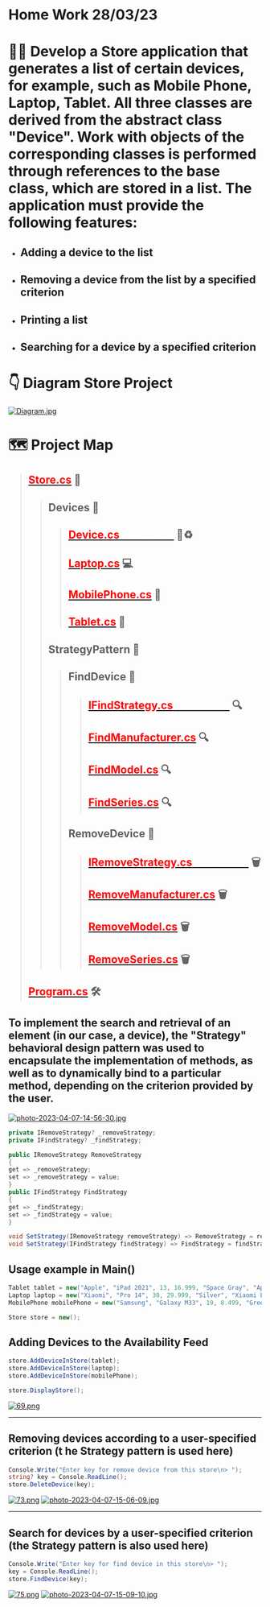 # __Home Work 28/03/23__
# :man_technologist: Develop a Store application that generates a list of certain devices, for example, such as Mobile Phone, Laptop, Tablet. All three classes are derived from the abstract class "Device". Work with objects of the corresponding classes is performed through references to the base class, which are stored in a list. The application must provide the following features:
* ## Adding a device to the list 
* ## Removing a device from the list by a specified criterion 
* ## Printing a list 
* ## Searching for a device by a specified criterion
# :point_down: __Diagram Store Project__
[![Diagram.jpg](https://i.postimg.cc/bwXMBDDZ/Diagram.jpg)](https://postimg.cc/qzLjt7Gr)
# :world_map: __Project Map__
> ## [<span style="color:red;">Store.cs</span>](https://github.com/mykha8lad/store/blob/main/Store.cs) :convenience_store:
>> ## Devices :file_folder: 
>>> ## [<span style="color:red;">Device.cs</span> <span style="color:White;">- Abstract</span>](https://github.com/mykha8lad/store/blob/main/Devices/Device.cs) :shopping_cart::recycle:
>>> ## [<span style="color:red;">Laptop.cs</span>](https://github.com/mykha8lad/store/blob/main/Devices/Laptop.cs) :computer:
>>> ## [<span style="color:red;">MobilePhone.cs</span>](https://github.com/mykha8lad/store/blob/main/Devices/MobilePhone.cs) :calling:
>>> ## [<span style="color:red;">Tablet.cs</span>](https://github.com/mykha8lad/store/blob/main/Devices/Tablet.cs) :iphone:
>> ## StrategyPattern :file_folder:
>>> ## FindDevice :file_folder:
>>>> ## [<span style="color:red;">IFindStrategy.cs</span> <span style="color:White;">- Interface</span>](https://github.com/mykha8lad/store/blob/main/StrategyPattern/FindDevice/IFindStrategy.cs) :mag:
>>>> ## [<span style="color:red;">FindManufacturer.cs</span>](https://github.com/mykha8lad/store/blob/main/StrategyPattern/FindDevice/FindManufacturer.cs) :mag:
>>>> ## [<span style="color:red;">FindModel.cs</span>](https://github.com/mykha8lad/store/blob/main/StrategyPattern/FindDevice/FindModel.cs) :mag:
>>>> ## [<span style="color:red;">FindSeries.cs</span>](https://github.com/mykha8lad/store/blob/main/StrategyPattern/FindDevice/FindSeries.cs) :mag:
>>> ## RemoveDevice :file_folder:
>>>> ## [<span style="color:red;">IRemoveStrategy.cs</span> <span style="color:White;">- Interface</span>](https://github.com/mykha8lad/store/blob/main/StrategyPattern/RemoveDevice/IRemoveStrategy.cs) :wastebasket:
>>>> ## [<span style="color:red;">RemoveManufacturer.cs</span>](https://github.com/mykha8lad/store/blob/main/StrategyPattern/RemoveDevice/RemoveManufacturer.cs) :wastebasket:
>>>> ## [<span style="color:red;">RemoveModel.cs</span>](https://github.com/mykha8lad/store/blob/main/StrategyPattern/RemoveDevice/RemoveModel.cs) :wastebasket:
>>>> ## [<span style="color:red;">RemoveSeries.cs</span>](https://github.com/mykha8lad/store/blob/main/StrategyPattern/RemoveDevice/RemoveSeries.cs) :wastebasket:
> ## [<span style="color:red;">Program.cs</span>](https://github.com/mykha8lad/store/blob/main/Program.cs) :hammer_and_wrench:
## To implement the search and retrieval of an element (in our case, a device), the "Strategy" behavioral design pattern was used to encapsulate the implementation of methods, as well as to dynamically bind to a particular method, depending on the __criterion__ provided by the user.
[![photo-2023-04-07-14-56-30.jpg](https://i.postimg.cc/R0mbRk3y/photo-2023-04-07-14-56-30.jpg)](https://postimg.cc/tsr5RmNN)
```cs
private IRemoveStrategy? _removeStrategy;
private IFindStrategy? _findStrategy;

public IRemoveStrategy RemoveStrategy
{
get => _removeStrategy;
set => _removeStrategy = value;
}
public IFindStrategy FindStrategy
{
get => _findStrategy;
set => _findStrategy = value;
}

void SetStrategy(IRemoveStrategy removeStrategy) => RemoveStrategy = removeStrategy;
void SetStrategy(IFindStrategy findStrategy) => FindStrategy = findStrategy;
```
## __Usage example in Main()__
```cs
Tablet tablet = new("Apple", "iPad 2021", 13, 16.999, "Space Gray", "Apple iPad 10.2 2021 Space Gray", "iPadOS", 10.2);
Laptop laptop = new("Xiaomi", "Pro 14", 30, 29.999, "Silver", "Xiaomi Laptop Pro 14 Silver", "Intel Core i5-11320H", 16);
MobilePhone mobilePhone = new("Samsung", "Galaxy M33", 19, 8.499, "Green", "Samsung Galaxy M33 5G 6/128GB Green", "TFT", 128);

Store store = new();
```
## __Adding Devices to the Availability Feed__
```cs
store.AddDeviceInStore(tablet);
store.AddDeviceInStore(laptop);
store.AddDeviceInStore(mobilePhone);

store.DisplayStore();
```
[![69.png](https://i.postimg.cc/52MFznY7/69.png)](https://postimg.cc/qzjRVcGy)
___
## __Removing devices according to a user-specified criterion (t he Strategy pattern is used here)__
```cs
Console.Write("Enter key for remove device from this store\n> ");
string? key = Console.ReadLine();
store.DeleteDevice(key);
```
[![73.png](https://i.postimg.cc/wjrbK1GK/73.png)](https://postimg.cc/hX90TtnM)
[![photo-2023-04-07-15-06-09.jpg](https://i.postimg.cc/qqg3dvFY/photo-2023-04-07-15-06-09.jpg)](https://postimg.cc/ZvtR844F)
___
## __Search for devices by a user-specified criterion (the Strategy pattern is also used here)__
```cs
Console.Write("Enter key for find device in this store\n> ");
key = Console.ReadLine();
store.FindDevice(key);      
```
[![75.png](https://i.postimg.cc/2S12xz80/75.png)](https://postimg.cc/4YT6fRcc)
[![photo-2023-04-07-15-09-10.jpg](https://i.postimg.cc/J4MhJnKW/photo-2023-04-07-15-09-10.jpg)](https://postimg.cc/c6kZGdVD)

